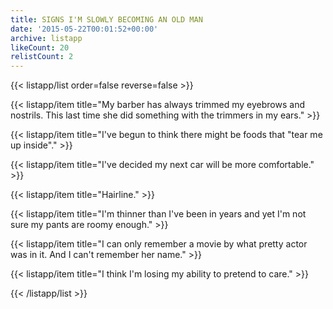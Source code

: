 ```yaml
---
title: SIGNS I'M SLOWLY BECOMING AN OLD MAN
date: '2015-05-22T00:01:52+00:00'
archive: listapp
likeCount: 20
relistCount: 2
---
```


{{< listapp/list order=false reverse=false >}}

   {{< listapp/item title="My barber has always trimmed my eyebrows and nostrils. This last time she did something with the trimmers in my ears." >}}

   {{< listapp/item title="I've begun to think there might be foods that \"tear me up inside\"." >}}

   {{< listapp/item title="I've decided my next car will be more comfortable." >}}

   {{< listapp/item title="Hairline." >}}

   {{< listapp/item title="I'm thinner than I've been in years and yet I'm not sure my pants are roomy enough." >}}

   {{< listapp/item title="I can only remember a movie by what pretty actor was in it. And I can't remember her name." >}}

   {{< listapp/item title="I think I'm losing my ability to pretend to care." >}}

{{< /listapp/list >}}
